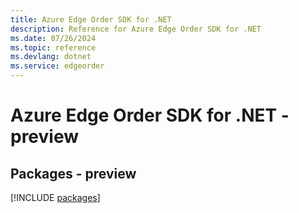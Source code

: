 ```yaml
---
title: Azure Edge Order SDK for .NET
description: Reference for Azure Edge Order SDK for .NET
ms.date: 07/26/2024
ms.topic: reference
ms.devlang: dotnet
ms.service: edgeorder
---
```

# Azure Edge Order SDK for .NET - preview
## Packages - preview
[!INCLUDE [packages](edge-order-index.md)]